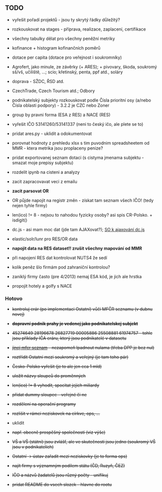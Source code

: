 ## TODO

- vyřešit pořadí projektů - jsou ty skrytý řádky důležitý?
- rozkouskovat na stages - příprava, realizace, zaplacení, certifikace
- všechny tabulky dělat pro všechny peněžní metriky
- kofinance + histogram kofinančních poměrů
- dotace per capita (dotace pro veřejnost i soukromníky)
- Agrofert, jako minule, ze závěrky (+ ARES); + pivovary, škoda, soukromý sš/vš, učiliště, ...; scio; křetinský, penta, ppf atd., soláry
- doprava - SŽDC, ŘSD atd.
- CzechTrade, Czech Tourism atd.; Odbory
- podnikatelský subjekty rozkouskovat podle Čísla prioritní osy (a/nebo Čísla oblasti podpory) - 3.2.2 je CZC nebo Zoner

- group by pravni forma (ESA z RES) a NACE (RES)
- vyřešit IČO 53141260/53141337 (neni to český ičo, ale plete se to)

- pridat ares.py - uklidit a odokumentovat
- porovnat hodnoty z prehledu xlsx s tim puvodnim spreadsheetem od MMR - ktera metrika jsou proplaceny penize?
- pridat exportovanej seznam dotaci (s cistyma jmenama subjektu - smazat moje prepisy subjektu)
- rozdelit ipynb na cisteni a analyzy
- zacit zapracovavat veci z emailu
- **zacit parsovat OR**
- OR půjde napojit na registr změn - získat tam seznam všech IČO! (tedy nejen tyhle firmy)

- len(ico) != 8 - nejsou to nahodou fyzicky osoby? asi spis CR-Polsko. + isdigit()
- dc.js - asi mam moc dat (jde tam AJAXovat?); [SO k ajaxování dc.js](http://stackoverflow.com/questions/24184986/using-dc-js-on-the-clientside-with-crossfilter-on-the-server)
- elastic/solr/lunr pro RES/OR data
- **napojit data na RES dataset!! zrušit všechny mapování od MMR**
- při napojení RES dat kontrolovat NUTS4 že sedí
- kolik peněz šlo firmám pod zahraniční kontrolou?
- zaniklý firmy často (pre 4/2013) nemaj ESA kód, je jich ale hrstka
- propojit hotely a golfy s NACE

### Hotovo

- <strike>kontroluj erár (po implementaci Ostatní) vůči MFČR seznamu (v dubnu novej)</strike>
- <strike>**dopravní podnik prahy je vedenej jako podnikatelskej subjekt**</strike>
 - <strike>45274649 28196678 26827719 00005886 25508881 61974757 - tohle jsou příklady IČA eráru, který jsou podnikatelé v datasetu</strike>
 - <strike>[jinej mfcr seznam](http://www.mfcr.cz/cs/verejny-sektor/rozpoctove-ramce-statisticke-informace/verejny-sektor/verejne-spolecnosti/2016/seznam-verejnych-spolecnosti-v-cr-2016-24752) - nezapomeň lpadnout nulama (třeba DPP je bez nul)</strike>
- <strike>roztřídit Ostatní mezi soukromý a veřejný (je tam toho pár)</strike>

- <strike>Česko-Polsko vyřešit (je to ale jen cca 1 mld)</strike>
- <strike>uložit názvy sloupců do proměnných</strike>
- <strike>len(ico) != 8 vyhodit, spocitat jejich miliardy</strike>
- <strike>přidat dummy sloupec - veřejné či ne</strike>
- <strike>rozdělení na operační programy</strike>
- <strike>rozlišit v rámci neziskovek na církve, ops, ...</strike>
- uklidit
 - <strike>např. obecně prospěšný společnosti (viz výše)</strike>
 - <strike>VŠ a VŠ (státní) jsou zvlášť, ale ve skutečnosti jsou jedno (soukromý VŠ jsou v podnikatelích)</strike>
 - <strike>Ostatní -> ústav zařadit mezi neziskovky (je to forma ops)</strike>
- <strike>najít firmy s významným podílem státu (ČD, Ruzyň, ČEZ)</strike>
- <strike>IČO a názvů žadatelů jsou různý počty - unifikuj</strike>
- <strike>pridat README do vsech slozek - hlavne do rootu</strike>

